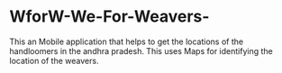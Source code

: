 # WforW-We-For-Weavers-
This an Mobile application that helps to get the locations of the handloomers in the andhra pradesh. This uses Maps for identifying the location of the weavers.
